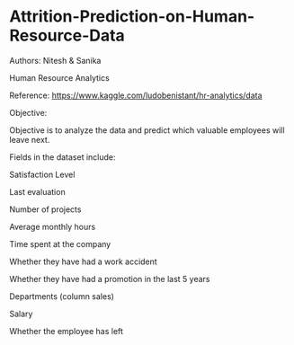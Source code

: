 # Attrition-Prediction-on-Human-Resource-Data
Authors: Nitesh & Sanika


Human Resource Analytics

Reference: https://www.kaggle.com/ludobenistant/hr-analytics/data


Objective:

Objective is to analyze the data and predict which valuable employees will leave next.



Fields in the dataset include:

Satisfaction Level

Last evaluation

Number of projects

Average monthly hours

Time spent at the company

Whether they have had a work accident

Whether they have had a promotion in the last 5 years

Departments (column sales)

Salary

Whether the employee has left
